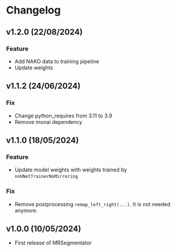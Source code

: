 # Changelog

<!--next-version-placeholder-->

## v1.2.0 (22/08/2024)

### Feature

- Add NAKO data to training pipeline
- Update weights

## v1.1.2 (24/06/2024)

### Fix

- Change python_requires from 3.11 to 3.9
- Remove monai dependency


## v1.1.0 (18/05/2024)

### Feature

- Update model weights with weights trained by `nnUNetTrainerNoMirroring`

### Fix

- Remove postprocessing `remap_left_right(...)`. It is not needed anymore.


## v1.0.0 (10/05/2024)

- First release of MRSegmentator